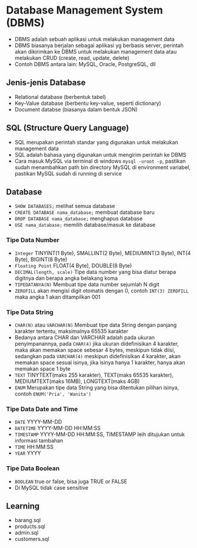 # Database Management System (DBMS)
- DBMS adalah sebuah aplikasi untuk melakukan management data
- DBMS biasanya berjalan sebagai aplikasi yg berbasis server, perintah akan dikirimkan ke DBMS untuk melakukan management data atau melakukan CRUD (create, read, update, delete)
- Contoh DBMS antara lain: MySQL, Oracle, PostgreSQL, dll

## Jenis-jenis Database
- Relational database (berbentuk tabel)
- Key-Value database (berbentu key-value, seperti dictionary)
- Document databse (biasanya dalam bentuk JSON)

## SQL (Structure Query Language)
- SQL merupakan perintah standar yang digunakan untuk melakukan management data
- SQL adalah bahasa yang digunakan untuk mengirim perintah ke DBMS
- Cara masuk MySQL via terminal di windows `mysql -uroot -p`, pastikan sudah menambahkan path bin directory MySQL di environment variabel, pastikan MySQL sudah di running di service

## Database
- `SHOW DATABASES;` melihat semua database
- `CREATE DATABASE nama_database;` membuat database baru
- `DROP DATABASE nama_database;` menghapus database
- `USE nama_database;` memilih database/masuk ke database

### Tipe Data Number
- `Integer` TINYINT(1 Byte), SMALLINT(2 Byte), MEDIUMINT(3 Byte), INT(4 Byte), BIGINT(8 Byte)
- `Floating Point` FLOAT(4 Byte), DOUBLE(8 Byte)
- `DECIMAL(length, scale)` Tipe data number yang bisa diatur berapa digitnya dan berapa angka belakang koma
- `TIPEDATANYA(N)` Membuat tipe data number sejumlah N digit
- `ZEROFILL` akan mengisi digit otomatis dengan 0, contoh `INT(3) ZEROFILL` maka angka 1 akan ditampilkan 001

### Tipe Data String
- `CHAR(N)` atau `VARCHAR(N)` Membuat tipe data String dengan panjang karakter tertentu, maksimalnya 65535 karakter
- Bedanya antara CHAR dan VARCHAR adalah pada ukuran penyimpanannya, pada `CHAR(4)` jika ukuran didefinisikan 4 karakter, maka akan memakan space sebesar 4 bytes, meskipun tidak diisi, sedangkan pada `VARCHAR(4)` meskipun didefinisikan 4 karakter, akan memakan space sesuai isinya, jika isinya hanya 1 karakter, hanya akan memakan space 1 byte
- `TEXT` TINYTEXT(maks 255 karakter), TEXT(maks 65535 karakter), MEDIUMTEXT(maks 16MB), LONGTEXT(maks 4GB)
- `ENUM` Merupakan tipe data String yang bisa ditentukan pilihan isinya, contoh `ENUM('Pria', 'Wanita')`

### Tipe Data Date and Time
- `DATE` YYYY-MM-DD
- `DATETIME` YYYY-MM-DD HH:MM:SS
- `TIMESTAMP` YYYY-MM-DD HH:MM:SS, TIMESTAMP leih ditujukan untuk informasi tambahan
- `TIME` HH:MM:SS
- `YEAR` YYYY

### Tipe Data Boolean
- `BOOLEAN` true or false, bisa juga TRUE or FALSE
- Di MySQL tidak case sensitive


## Learning
- barang.sql
- products.sql
- admin.sql
- customers.sql